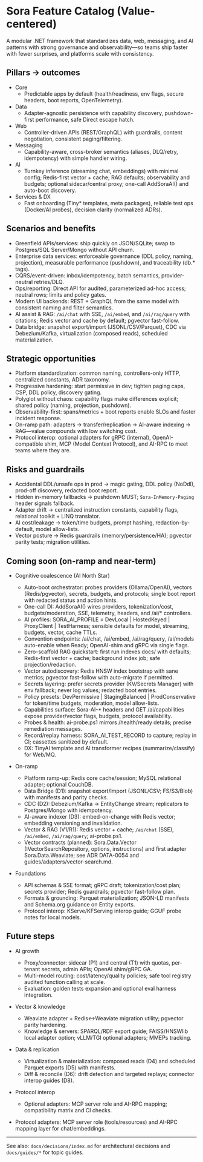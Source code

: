 # Sora Feature Catalog (Value-centered)

A modular .NET framework that standardizes data, web, messaging, and AI patterns with strong governance and observability—so teams ship faster with fewer surprises, and platforms scale with consistency.

## Pillars → outcomes

- Core
  - Predictable apps by default (health/readiness, env flags, secure headers, boot reports, OpenTelemetry).
- Data
  - Adapter-agnostic persistence with capability discovery, pushdown-first performance, safe Direct escape hatch.
- Web
  - Controller-driven APIs (REST/GraphQL) with guardrails, content negotiation, consistent paging/filtering.
- Messaging
  - Capability-aware, cross-broker semantics (aliases, DLQ/retry, idempotency) with simple handler wiring.
- AI
  - Turnkey inference (streaming chat, embeddings) with minimal config; Redis-first vector + cache; RAG defaults; observability and budgets; optional sidecar/central proxy; one-call AddSoraAI() and auto-boot discovery.
- Services & DX
  - Fast onboarding (Tiny\* templates, meta packages), reliable test ops (Docker/AI probes), decision clarity (normalized ADRs).

## Scenarios and benefits

- Greenfield APIs/services: ship quickly on JSON/SQLite; swap to Postgres/SQL Server/Mongo without API churn.
- Enterprise data services: enforceable governance (DDL policy, naming, projection), measurable performance (pushdown), and traceability (db.\* tags).
- CQRS/event-driven: inbox/idempotency, batch semantics, provider-neutral retries/DLQ.
- Ops/reporting: Direct API for audited, parameterized ad-hoc access; neutral rows; limits and policy gates.
- Modern UI backends: REST + GraphQL from the same model with consistent naming and filter semantics.
- AI assist & RAG: `/ai/chat` with SSE, `/ai/embed`, and `/ai/rag/query` with citations; Redis vector and cache by default; pgvector fast-follow.
- Data bridge: snapshot export/import (JSONL/CSV/Parquet), CDC via Debezium/Kafka, virtualization (composed reads), scheduled materialization.

## Strategic opportunities

- Platform standardization: common naming, controllers-only HTTP, centralized constants, ADR taxonomy.
- Progressive hardening: start permissive in dev; tighten paging caps, CSP, DDL policy, discovery gating.
- Polyglot without chaos: capability flags make differences explicit; shared policy (naming, projection, pushdown).
- Observability-first: spans/metrics + boot reports enable SLOs and faster incident response.
- On-ramp path: adapters → transfer/replication → AI-aware indexing → RAG—value compounds with low switching cost.
- Protocol interop: optional adapters for gRPC (internal), OpenAI-compatible shim, MCP (Model Context Protocol), and AI-RPC to meet teams where they are.

## Risks and guardrails

- Accidental DDL/unsafe ops in prod → magic gating, DDL policy (NoDdl), prod-off discovery, redacted boot report.
- Hidden in-memory fallbacks → pushdown MUST; `Sora-InMemory-Paging` header signals fallback.
- Adapter drift → centralized instruction constants, capability flags, relational toolkit + LINQ translator.
- AI cost/leakage → token/time budgets, prompt hashing, redaction-by-default, model allow-lists.
- Vector posture → Redis guardrails (memory/persistence/HA); pgvector parity tests; migration utilities.

## Coming soon (on-ramp and near-term)

- Cognitive coalescence (AI North Star)

  - Auto-boot orchestrator: probes providers (Ollama/OpenAI), vectors (Redis/pgvector), secrets, budgets, and protocols; single boot report with redacted status and action hints.
  - One-call DI: AddSoraAI() wires providers, tokenization/cost, budgets/moderation, SSE, telemetry, headers, and /ai/\* controllers.
  - AI profiles: SORA_AI_PROFILE = DevLocal | HostedKeyed | ProxyClient | TestHarness; sensible defaults for model, streaming, budgets, vector, cache TTLs.
  - Convention endpoints: /ai/chat, /ai/embed, /ai/rag/query, /ai/models auto-enable when Ready; OpenAI-shim and gRPC via single flags.
  - Zero-scaffold RAG quickstart: first run indexes docs/ with defaults; Redis-first vector + cache; background index job; safe projection/redaction.
  - Vector autodiscovery: Redis HNSW index bootstrap with sane metrics; pgvector fast-follow with auto-migrate if permitted.
  - Secrets layering: prefer secrets provider (KV/Secrets Manager) with env fallback; never log values; redacted boot entries.
  - Policy presets: DevPermissive | StagingBalanced | ProdConservative for token/time budgets, moderation, model allow-lists.
  - Capabilities surface: Sora-AI-\* headers and GET /ai/capabilities expose provider/vector flags, budgets, protocol availability.
  - Probes & health: ai-probe.ps1 mirrors /health/ready details; precise remediation messages.
  - Record/replay harness: SORA_AI_TEST_RECORD to capture; replay in CI; cassettes sanitized by default.
  - DX: TinyAI template and AI transformer recipes (summarize/classify) for Web/MQ.

- On-ramp

  - Platform ramp-up: Redis core cache/session; MySQL relational adapter; optional CouchDB.
  - Data Bridge (D1): snapshot export/import (JSONL/CSV; FS/S3/Blob) with manifests and parity checks.
  - CDC (D2): Debezium/Kafka → EntityChange stream; replicators to Postgres/Mongo with idempotency.
  - AI-aware indexer (D3): embed-on-change with Redis vector; embedding versioning and invalidation.
  - Vector & RAG (V1/R1): Redis vector + cache; `/ai/chat` (SSE), `/ai/embed`, `/ai/rag/query`; ai-probe.ps1.
  - Vector contracts (planned): Sora.Data.Vector (IVectorSearchRepository, options, instructions) and first adapter Sora.Data.Weaviate; see ADR DATA-0054 and guides/adapters/vector-search.md.

- Foundations
  - API schemas & SSE format; gRPC draft; tokenization/cost plan; secrets provider; Redis guardrails; pgvector fast-follow plan.
  - Formats & grounding: Parquet materialization; JSON-LD manifests and Schema.org guidance on Entity exports.
  - Protocol interop: KServe/KFServing interop guide; GGUF probe notes for local models.

## Future steps

- AI growth

  - Proxy/connector: sidecar (P1) and central (T1) with quotas, per-tenant secrets, admin APIs; OpenAI shim/gRPC GA.
  - Multi-model routing: cost/latency/quality policies; safe tool registry audited function calling at scale.
  - Evaluation: golden tests expansion and optional eval harness integration.

- Vector & knowledge

  - Weaviate adapter + Redis↔Weaviate migration utility; pgvector parity hardening.
  - Knowledge & servers: SPARQL/RDF export guide; FAISS/HNSWlib local adapter option; vLLM/TGI optional adapters; MMEPs tracking.

- Data & replication

  - Virtualization & materialization: composed reads (D4) and scheduled Parquet exports (D5) with manifests.
  - Diff & reconcile (D6): drift detection and targeted replays; connector interop guides (D8).

- Protocol interop
  - Optional adapters: MCP server role and AI-RPC mapping; compatibility matrix and CI checks.
- Protocol adapters: MCP server role (tools/resources) and AI-RPC mapping layer for chat/embeddings.

---

See also: `docs/decisions/index.md` for architectural decisions and `docs/guides/*` for topic guides.
